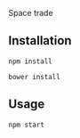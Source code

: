 Space trade

## Installation

```
npm install
```

```
bower install
```

## Usage

```
npm start
```